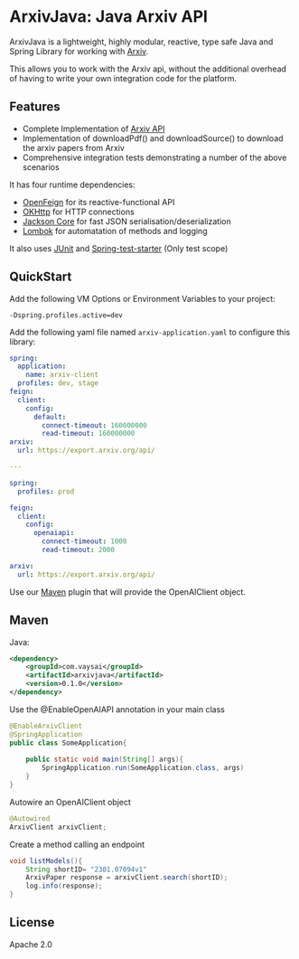 ArxivJava: Java Arxiv API
==================================


ArxivJava is a lightweight, highly modular, reactive, type safe Java and
Spring Library for working with [Arxiv](https://arxiv.org/). 

This allows you to work with the Arxiv api, without the additional overhead of having to write your own
integration code for the platform.


Features
--------

-   Complete Implementation of [Arxiv API](https://arxiv.org/help/api/user-manual)
-   Implementation of downloadPdf() and downloadSource() to download the arxiv papers from Arxiv
-   Comprehensive integration tests demonstrating a number of the above scenarios



It has four runtime dependencies:


-   [OpenFeign](https://spring.io/projects/spring-cloud-openfeign) for its
    reactive-functional API
-   [OKHttp](https://square.github.io/okhttp/)
    for HTTP connections
-   [Jackson Core](https://github.com/FasterXML/jackson-core) for fast
    JSON serialisation/deserialization
-   [Lombok](https://projectlombok.org/) for automatation of methods and logging

It also uses
[JUnit](https://junit.org/junit5/) and [Spring-test-starter](https://docs.spring.io/spring-boot/docs/1.5.7.RELEASE/reference/html/boot-features-testing.html) (Only test scope)


QuickStart
---------

Add the following VM Options or Environment Variables to your project:

```
-Dspring.profiles.active=dev
```

Add the following yaml file named `arxiv-application.yaml` to configure this library:

```yaml
spring:
  application:
    name: arxiv-client
  profiles: dev, stage
feign:
  client:
    config:
      default:
        connect-timeout: 160000000
        read-timeout: 160000000
arxiv:
  url: https://export.arxiv.org/api/

---

spring:
  profiles: prod

feign:
  client:
    config:
      openaiapi:
        connect-timeout: 1000
        read-timeout: 2000

arxiv:
  url: https://export.arxiv.org/api/

```




Use our [Maven](https://github.com/web3j/web3j-maven-plugin) 
plugin that will provide the OpenAIClient object.

Maven
-----

Java:

```xml
<dependency>
    <groupId>com.vaysai</groupId>
    <artifactId>arxivjava</artifactId>
    <version>0.1.0</version>
</dependency>
```

Use the @EnableOpenAIAPI annotation in your main class

```java
@EnableArxivClient
@SpringApplication
public class SomeApplication{
    
    public static void main(String[] args){
        SpringApplication.run(SomeApplication.class, args)
    }
}
```

Autowire an OpenAIClient object

```java
@Autowired
ArxivClient arxivClient;
```

Create a method calling an endpoint
```java
void listModels(){
    String shortID= "2301.07094v1"
    ArxivPaper response = arxivClient.search(shortID);
    log.info(response);
}
```




License
------
Apache 2.0
